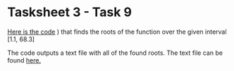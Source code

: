 # Tasksheet 3 - Task 9

[Here is the code](https://github.com/ethanancell/math4610/blob/master/software/multiple_roots/secant_mr.c)
) that finds the roots of the function over the given interval
[1.1, 68.3]

The code outputs a text file with all of the found roots. The text file can
be found [here.](https://github.com/ethanancell/math4610/blob/master/software/multiple_roots/secant_roots.txt)
